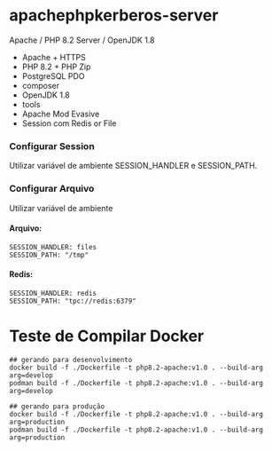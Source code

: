 # apachephpkerberos-server

Apache / PHP 8.2 Server /  OpenJDK 1.8

* Apache + HTTPS
* PHP 8.2 + PHP Zip
* PostgreSQL PDO
* composer
* OpenJDK 1.8
* tools
* Apache Mod Evasive
* Session com Redis or File

### Configurar Session

Utilizar variável de ambiente SESSION_HANDLER e SESSION_PATH.

### Configurar Arquivo

Utilizar variável de ambiente

#### Arquivo:

```
SESSION_HANDLER: files
SESSION_PATH: "/tmp"
```

#### Redis:

```
SESSION_HANDLER: redis
SESSION_PATH: "tpc://redis:6379"
```

# Teste de Compilar Docker

```
## gerando para desenvolvimento
docker build -f ./Dockerfile -t php8.2-apache:v1.0 . --build-arg arg=develop
podman build -f ./Dockerfile -t php8.2-apache:v1.0 . --build-arg arg=develop

## gerando para produção
docker build -f ./Dockerfile -t php8.2-apache:v1.0 . --build-arg arg=production
podman build -f ./Dockerfile -t php8.2-apache:v1.0 . --build-arg arg=production
```
